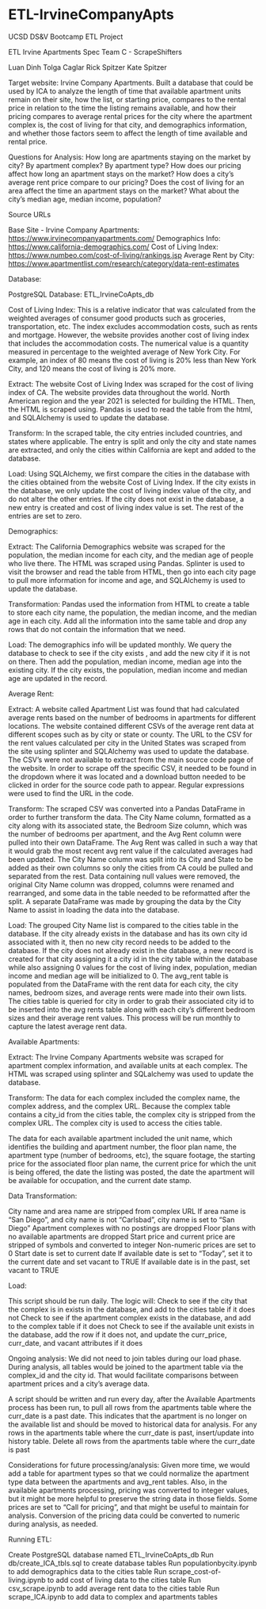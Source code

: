 # ETL-IrvineCompanyApts
UCSD DS&amp;V Bootcamp ETL Project


ETL Irvine Apartments Spec
Team C - ScrapeShifters


Luan Dinh
Tolga Caglar
Rick Spitzer
Kate Spitzer


Target website: Irvine Company Apartments.  Built a database that could be used by ICA to analyze the length of time that available apartment units remain on their site,
how the list, or starting price, compares to the rental price in relation to the time the listing remains available, and how their pricing compares to average rental prices
for the city where the apartment complex is, the cost of living for that city, and demographics information, and whether those factors seem to affect the length of time
available and rental price.

Questions for Analysis:
How long are apartments staying on the market by city?
By apartment complex?
By apartment type?
How does our pricing affect how long an apartment stays on the market?
How does a city’s average rent price compare to our pricing?
Does the cost of living for an area affect the time an apartment stays on the market?
What about the city’s median age, median income, population?


Source URLs

Base Site - Irvine Company Apartments: https://www.irvinecompanyapartments.com/
Demographics Info: https://www.california-demographics.com/
Cost of Living Index: https://www.numbeo.com/cost-of-living/rankings.jsp
Average Rent by City: https://www.apartmentlist.com/research/category/data-rent-estimates


Database:

PostgreSQL Database: ETL_IrvineCoApts_db


Cost of Living Index:
This is a relative indicator that was calculated from the weighted averages of consumer good products such as groceries, transportation, etc. The index excludes accommodation
costs, such as rents and mortgage. However, the website provides another cost of living index that includes the accommodation costs. The numerical value is a quantity measured
in percentage to the weighted average of New York City. For example, an index of 80 means the cost of living is 20% less than New York City, and 120 means the cost of living is
20% more.

Extract: The website Cost of Living Index was scraped for the cost of living index of CA. The website provides data throughout the world. North American region and the
year 2021 is selected for building the HTML. Then, the HTML is scraped using. Pandas is used to read the table from the html, and SQLAlchemy is used to update the database.

Transform: In the scraped table, the city entries included countries, and states where applicable. The entry is split and only the city and state names are extracted, and only
the cities within California are kept and added to the database.

Load: Using SQLAlchemy, we first compare the cities in the database with the cities obtained from the website Cost of Living Index. If the city exists in the database, we only
update the cost of living index value of the city, and do not alter the other entries. If the city does not exist in the database, a new entry is created and cost of living
index value is set. The rest of the entries are set to zero.


Demographics:

Extract: The California Demographics website was scraped for the population, the median income for each city, and the median age of people who live there. The HTML was scraped
using Pandas. Splinter is used to visit the browser and read the table from HTML, then go into each city page to pull more information for income and age, and SQLAlchemy is
used to update the database.

Transformation: Pandas used the information from HTML to create a table to store each city name, the population, the median income, and the median age in each city. Add all
the information into the same table and drop any rows that do not contain the information that we need.

Load: The demographics info will be updated monthly.  We query the database to check to see if the city exists , and add the new city if it is not on there. Then add the
population, median income, median age into the existing city.  If the city exists, the population, median income and median age are updated in the record.



Average Rent:

Extract:  A website called Apartment List was found that had calculated average rents based on the number of bedrooms in apartments for different locations.  The website
contained different CSVs of the average rent data at different scopes such as by city or state or county.  The URL to the CSV for the rent values calculated per city in the
United States was scraped from the site using splinter and SQLAlchemy was used to update the database.  The CSV’s were not available to extract from the main source code page
of the website.  In order to scrape off the specific CSV, it needed to be found in the dropdown where it was located and a download button needed to be clicked in order for
the source code path to appear.  Regular expressions were used to find the URL in the code.

Transform: The scraped CSV was converted into a Pandas DataFrame in order to further transform the data.  The City Name column, formatted as a city along with its associated
state, the Bedroom Size column, which was the number of bedrooms per apartment, and the Avg Rent column were pulled into their own DataFrame.  The Avg Rent was called in
such a way that it would grab the most recent avg rent value if the calculated averages had been updated.  The City Name column was split into its City and State to be added
as their own columns so only the cities from CA could be pulled and separated from the rest.  Data containing null values were removed, the original City Name column was
dropped, columns were renamed and rearranged, and some data in the table needed to be reformatted after the split.  A separate DataFrame was made by grouping the data by the
City Name to assist in loading the data into the database.

Load:  The grouped City Name list is compared to the cities table in the database.  If the city already exists in the database and has its own city id associated with it,
then no new city record needs to be added to the database.  If the city does not already exist in the database, a new record is created for that city assigning it a city id
in the city table within the database while also assigning 0 values for the cost of living index, population, median income and median age will be initialized to 0.  The
avg_rent table is populated from the DataFrame with the rent data for each city, the city names, bedroom sizes, and average rents were made into their own lists.  The cities
table is queried for city in order to grab their associated city id to be inserted into the avg rents table along with each city’s different bedroom sizes and their average
rent values. This process will be run monthly to capture the latest average rent data.


Available Apartments:


Extract: The Irvine Company Apartments website was scraped for apartment complex information, and available units at each complex.  The HTML was scraped using splinter and
SQLalchemy was used to update the database.

Transform: The data for each complex included the complex name, the complex address, and the complex URL.  Because the complex table contains a city_id from the cities table,
the complex city is stripped from the complex URL.   The complex city is used to access the cities table.

The data for each available apartment included the unit name, which identifies the building and apartment number, the floor plan name, the apartment type (number of bedrooms,
etc), the square footage, the starting price for the associated floor plan name, the current price for which the unit is being offered, the date the listing was posted, the
date the apartment will be available for occupation, and the current date stamp.


Data Transformation:

City name and area name are stripped from complex URL
If area name is “San Diego”, and city name is not “Carlsbad”,  city name is set to “San Diego”
Apartment complexes with no postings are dropped
Floor plans with no available apartments are dropped
Start price and current price are stripped of symbols and converted to integer
Non-numeric prices are set to 0
Start date is set to current date
If available date is set to “Today”, set it to the current date and set vacant to TRUE
If available date is in the past, set vacant to TRUE


Load:

This script should be run daily.  The logic will:
Check to see if the city that the complex is in exists in the database, and add to the cities table if it does not
Check to see if the apartment complex exists in the database, and add to the complex table if it does not
Check to see if the available unit exists in the database, add the row if it does not, and update the curr_price, curr_date, and vacant attributes if it does


Ongoing analysis:  We did not need to join tables during our load phase.  During analysis, all tables would be joined to the apartment table via the complex_id and the
city id.  That would facilitate comparisons between apartment prices and a city’s average data.

A script should be written and run every day, after the Available Apartments process has been run, to pull all rows from the apartments table where the curr_date is a
past date.  This indicates that the apartment is no longer on the available list and should be moved to historical data for analysis.  For any rows in the apartments table
where the curr_date is past, insert/update into history table.
Delete all rows from the apartments table where the curr_date is past



Considerations for future processing/analysis:  Given more time, we would add a table for apartment types so that we could normalize the apartment type data between the
apartments and avg_rent tables.  Also, in the available apartments processing, pricing was converted to integer values, but it might be more helpful to preserve the string
data in those fields.  Some prices are set to “Call for pricing”, and that might be useful to maintain for analysis.  Conversion of the pricing data could be converted to
numeric during analysis, as needed.  



Running ETL:

Create PostgreSQL database named ETL_IrvineCoApts_db
Run db/create_ICA_tbls.sql to create database tables
Run populationbycity.ipynb to add demographics data to the cities table
Run scrape_cost-of-living.ipynb to add cost of living data to the cities table
Run csv_scrape.ipynb to add average rent data to the cities table
Run scrape_ICA.ipynb to add data to complex and apartments tables
